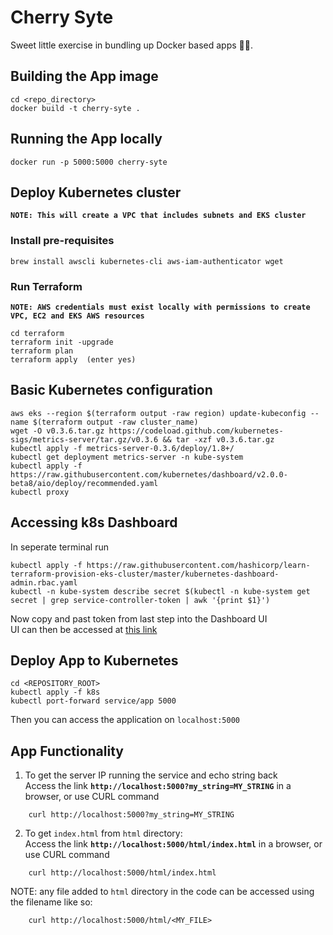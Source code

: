 # Cherry Syte
Sweet little exercise in bundling up Docker based apps 🍒🍒.

## Building the App image
```
cd <repo_directory>
docker build -t cherry-syte .
```

## Running the App locally
```
docker run -p 5000:5000 cherry-syte
```

## Deploy Kubernetes cluster
**`NOTE: This will create a VPC that includes subnets and EKS cluster`**

### Install pre-requisites
```
brew install awscli kubernetes-cli aws-iam-authenticator wget
```
### Run Terraform
**`NOTE: AWS credentials must exist locally with permissions to create VPC, EC2 and EKS AWS resources`**
```
cd terraform
terraform init -upgrade
terraform plan
terraform apply  (enter yes)
```

## Basic Kubernetes configuration
```
aws eks --region $(terraform output -raw region) update-kubeconfig --name $(terraform output -raw cluster_name)
wget -O v0.3.6.tar.gz https://codeload.github.com/kubernetes-sigs/metrics-server/tar.gz/v0.3.6 && tar -xzf v0.3.6.tar.gz
kubectl apply -f metrics-server-0.3.6/deploy/1.8+/
kubectl get deployment metrics-server -n kube-system
kubectl apply -f https://raw.githubusercontent.com/kubernetes/dashboard/v2.0.0-beta8/aio/deploy/recommended.yaml
kubectl proxy
```

## Accessing k8s Dashboard
In seperate terminal run
```
kubectl apply -f https://raw.githubusercontent.com/hashicorp/learn-terraform-provision-eks-cluster/master/kubernetes-dashboard-admin.rbac.yaml
kubectl -n kube-system describe secret $(kubectl -n kube-system get secret | grep service-controller-token | awk '{print $1}')
```
Now copy and past token from last step into the Dashboard UI  
UI can then be accessed at [this link](http://127.0.0.1:8001/api/v1/namespaces/kubernetes-dashboard/services/https:kubernetes-dashboard:/proxy/)

## Deploy App to Kubernetes
```
cd <REPOSITORY_ROOT>
kubectl apply -f k8s
kubectl port-forward service/app 5000
```
Then you can access the application on `localhost:5000`

## App Functionality
1. To get the server IP running the service and echo string back  
Access the link **`http://localhost:5000?my_string=MY_STRING`** in a browser, or use CURL command
```
    curl http://localhost:5000?my_string=MY_STRING
```

2. To get `index.html` from `html` directory:  
Access the link **`http://localhost:5000/html/index.html`** in a browser, or use CURL command
```
    curl http://localhost:5000/html/index.html
```
NOTE: any file added to `html` directory in the code can be accessed using the filename like so:
```
    curl http://localhost:5000/html/<MY_FILE>
```
